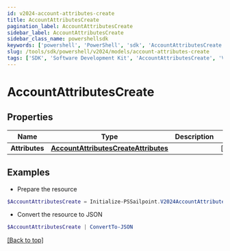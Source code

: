```yaml
---
id: v2024-account-attributes-create
title: AccountAttributesCreate
pagination_label: AccountAttributesCreate
sidebar_label: AccountAttributesCreate
sidebar_class_name: powershellsdk
keywords: ['powershell', 'PowerShell', 'sdk', 'AccountAttributesCreate', 'V2024AccountAttributesCreate'] 
slug: /tools/sdk/powershell/v2024/models/account-attributes-create
tags: ['SDK', 'Software Development Kit', 'AccountAttributesCreate', 'V2024AccountAttributesCreate']
---
```



# AccountAttributesCreate

## Properties

Name | Type | Description | Notes
------------ | ------------- | ------------- | -------------
**Attributes** | [**AccountAttributesCreateAttributes**](account-attributes-create-attributes) |  | [required]

## Examples

- Prepare the resource
```powershell
$AccountAttributesCreate = Initialize-PSSailpoint.V2024AccountAttributesCreate  -Attributes null
```

- Convert the resource to JSON
```powershell
$AccountAttributesCreate | ConvertTo-JSON
```


[[Back to top]](#) 

